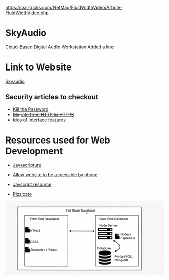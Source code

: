 https://css-tricks.com/NetMag/FluidWidthVideo/Article-FluidWidthVideo.php

# SkyAudio
Cloud-Based Digital Audio Workstation
Added a line

# Link to Website
[Skyaudio](https://skyaudio.org/)

## Security articles to checkout 
* [Kill the Password](https://www.wired.com/2012/11/ff-mat-honan-password-hacker/)
* ~~[Migrate from HTTP to HTTPS](https://www.keycdn.com/blog/http-to-https)~~
* [Idea of interface features](https://alemangui.github.io/pizzicato/#quadrafuzz)

# Resources used for Web Development
* [Javascripture](https://www.javascripture.com/Blob)
* [Allow website to be accessible by phone](https://stackoverflow.com/questions/7023052/configure-flask-dev-server-to-be-visible-across-the-network)

* [Javscript resource](https://javascript.info/)
* [Pizzicato](https://alemangui.github.io/pizzicato/#dub-delay)
 
![Useful Diagram](https://github.com/Nashluffy/SkyAudio/blob/master/Pictures/Screenshot%20from%202019-07-28%2020-25-13.png)

